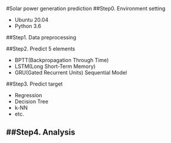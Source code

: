 #Solar power generation prediction
##Step0. Environment setting
- Ubuntu 20.04
- Python 3.6

##Step1. Data preprocessing


##Step2. Predict 5 elements
- BPTT(Backpropagation Through Time)
- LSTM(Long Short-Term Memory)
- GRU(Gated Recurrent Units)
Sequential Model

##Step3. Predict target
- Regression
- Decision Tree
- k-NN
- etc.

##Step4. Analysis
- 
